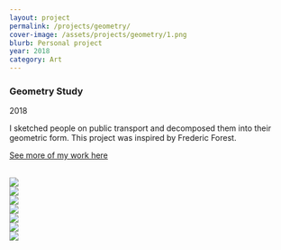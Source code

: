 ```yaml
---
layout: project
permalink: /projects/geometry/
cover-image: /assets/projects/geometry/1.png
blurb: Personal project
year: 2018
category: Art
---
```


### Geometry Study

2018

I sketched people on public transport and decomposed them into their geometric form. This project was inspired by Frederic Forest.

[See more of my work here](https://www.instagram.com/elizabethpoggie/)

<br>

<img src="../../assets/projects/geometry/images/1.png"/>

<br>
<img src="../../assets/projects/geometry/images/2.png"/>

<br>
<img src="../../assets/projects/geometry/images/3.png"/>

<br>
<img src="../../assets/projects/geometry/images/4.png"/>

<br>
<img src="../../assets/projects/geometry/images/5.png"/>

<br>
<img src="../../assets/projects/geometry/images/6.png"/>

<br>
<img src="../../assets/projects/geometry/images/7.png"/>